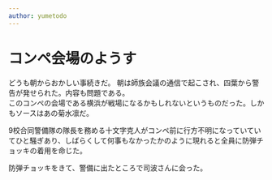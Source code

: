 ```yaml
---
author: yumetodo
---
```


# コンペ会場のようす

どうも朝からおかしい事続きだ。
朝は師族会議の通信で起こされ、四葉から警告が発せられた。内容も問題である。  
このコンペの会場である横浜が戦場になるかもしれないというものだった。しかもソースはあの菊水凛だ。

9校合同警備隊の隊長を務める十文字克人がコンペ前に行方不明になっていていてひと騒ぎあり、しばらくして何事もなかったかのように現れると全員に防弾チョッキの着用を命じた。

防弾チョッキをきて、警備に出たところで司波さんに会った。
